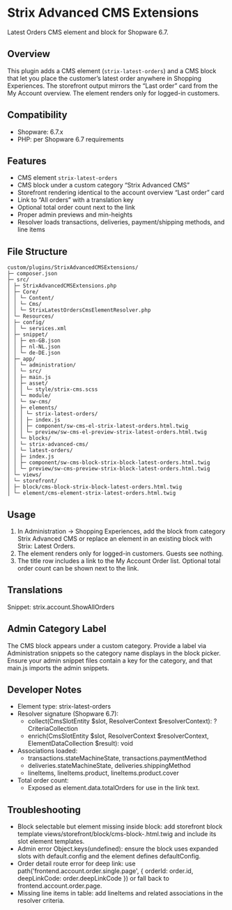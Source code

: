 # Strix Advanced CMS Extensions

Latest Orders CMS element and block for Shopware 6.7.

## Overview

This plugin adds a CMS element (`strix-latest-orders`) and a CMS block that let you place the customer’s latest order anywhere in Shopping Experiences. The storefront output mirrors the “Last order” card from the My Account overview. The element renders only for logged-in customers.

## Compatibility

-   Shopware: 6.7.x
-   PHP: per Shopware 6.7 requirements

## Features

-   CMS element `strix-latest-orders`
-   CMS block under a custom category “Strix Advanced CMS”
-   Storefront rendering identical to the account overview “Last order” card
-   Link to “All orders” with a translation key
-   Optional total order count next to the link
-   Proper admin previews and min-heights
-   Resolver loads transactions, deliveries, payment/shipping methods, and line items

## File Structure

```
custom/plugins/StrixAdvancedCMSExtensions/
├─ composer.json
├─ src/
│ ├─ StrixAdvancedCMSExtensions.php
│ ├─ Core/
│ │ └─ Content/
│ │ └─ Cms/
│ │ └─ StrixLatestOrdersCmsElementResolver.php
│ └─ Resources/
│ ├─ config/
│ │ └─ services.xml
│ ├─ snippet/
│ │ ├─ en-GB.json
│ │ ├─ nl-NL.json
│ │ └─ de-DE.json
│ ├─ app/
│ │ └─ administration/
│ │ └─ src/
│ │ ├─ main.js
│ │ ├─ asset/
│ │ │ └─ style/strix-cms.scss
│ │ └─ module/
│ │ └─ sw-cms/
│ │ ├─ elements/
│ │ │ └─ strix-latest-orders/
│ │ │ ├─ index.js
│ │ │ ├─ component/sw-cms-el-strix-latest-orders.html.twig
│ │ │ └─ preview/sw-cms-el-preview-strix-latest-orders.html.twig
│ │ └─ blocks/
│ │ └─ strix-advanced-cms/
│ │ └─ latest-orders/
│ │ ├─ index.js
│ │ ├─ component/sw-cms-block-strix-block-latest-orders.html.twig
│ │ └─ preview/sw-cms-preview-strix-block-latest-orders.html.twig
│ └─ views/
│ └─ storefront/
│ ├─ block/cms-block-strix-block-latest-orders.html.twig
│ └─ element/cms-element-strix-latest-orders.html.twig
```

## Usage

1. In Administration → Shopping Experiences, add the block from category Strix Advanced CMS or replace an element in an existing block with Strix: Latest Orders.
2. The element renders only for logged-in customers. Guests see nothing.
3. The title row includes a link to the My Account Order list. Optional total order count can be shown next to the link.

## Translations

Snippet: strix.account.ShowAllOrders

## Admin Category Label

The CMS block appears under a custom category. Provide a label via Administration snippets so the category name displays in the block picker. Ensure your admin snippet files contain a key for the category, and that main.js imports the admin snippets.

## Developer Notes

-   Element type: strix-latest-orders
-   Resolver signature (Shopware 6.7):
    -   collect(CmsSlotEntity $slot, ResolverContext $resolverContext): ?CriteriaCollection
    -   enrich(CmsSlotEntity $slot, ResolverContext $resolverContext, ElementDataCollection $result): void
-   Associations loaded:
    -   transactions.stateMachineState, transactions.paymentMethod
    -   deliveries.stateMachineState, deliveries.shippingMethod
    -   lineItems, lineItems.product, lineItems.product.cover
-   Total order count:
    -   Exposed as element.data.totalOrders for use in the link text.

## Troubleshooting

-   Block selectable but element missing inside block: add storefront block template views/storefront/block/cms-block-<name>.html.twig and include its slot element templates.
-   Admin error Object.keys(undefined): ensure the block uses expanded slots with default.config and the element defines defaultConfig.
-   Order detail route error for deep link: use path('frontend.account.order.single.page', { orderId: order.id, deepLinkCode: order.deepLinkCode }) or fall back to frontend.account.order.page.
-   Missing line items in table: add lineItems and related associations in the resolver criteria.

